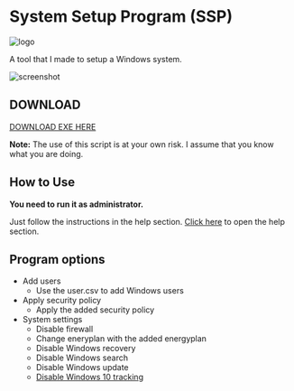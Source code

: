 # System Setup Program (SSP)
![logo](https://i.imgur.com/6O8msWc.png) 

A tool that I made to setup a Windows system.

![screenshot](https://i.imgur.com/9uZxP6T.png)

## DOWNLOAD

[DOWNLOAD EXE HERE](https://github.com/jebr/SSP/releases/)

**Note:** The use of this script is at your own risk. I assume that you know what you are doing.

## How to Use

**You need to run it as administrator.**

Just follow the instructions in the help section. [Click here](help.txt) to open the help section.

## Program options
* Add users
  * Use the user.csv to add Windows users
* Apply security policy
  * Apply the added security policy
* System settings
  * Disable firewall
  * Change eneryplan with the added energyplan
  * Disable Windows recovery
  * Disable Windows search
  * Disable Windows update
  * [Disable Windows 10 tracking](https://github.com/10se1ucgo/DisableWinTracking/releases/)
  

